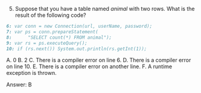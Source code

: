 5. Suppose that you have a table named *animal* with two rows. What is the result of the following code?

```markdown
6: var conn = new Connection(url, userName, password);
7: var ps = conn.prepareStatement(
8:      "SELECT count(*) FROM animal");
9: var rs = ps.executeQuery();
10: if (rs.next()) System.out.println(rs.getInt(1));
```

A. 0
B. 2
C. There is a compiler error on line 6. 
D. There is a compiler error on line 10.
E. There is a compiler error on another line.
F. A runtime exception is thrown.

Answer: B